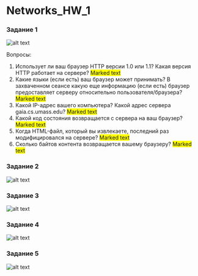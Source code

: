 # Networks_HW_1

### Задание 1
![alt text](task1.png)

Вопросы:
1. Использует ли ваш браузер HTTP версии 1.0 или 1.1? Какая версия HTTP работает на
сервере? <span style="background-color: #FFFF00">Marked text</span>
2. Какие языки (если есть) ваш браузер может принимать? В захваченном сеансе какую еще
информацию (если есть) браузер предоставляет серверу относительно
пользователя/браузера? <span style="background-color: #FFFF00">Marked text</span>
3. Какой IP-адрес вашего компьютера? Какой адрес сервера gaia.cs.umass.edu? <span style="background-color: #FFFF00">Marked text</span>
4. Какой код состояния возвращается с сервера на ваш браузер? <span style="background-color: #FFFF00">Marked text</span>
5. Когда HTML-файл, который вы извлекаете, последний раз модифицировался на сервере? <span style="background-color: #FFFF00">Marked text</span>
6. Сколько байтов контента возвращается вашему браузеру? <span style="background-color: #FFFF00">Marked text</span>

### Задание 2
![alt text](taks2.png)


### Задание 3
![alt text](task3.png)


### Задание 4
![alt text](task4.png)


### Задание 5
![alt text](task5.png)


